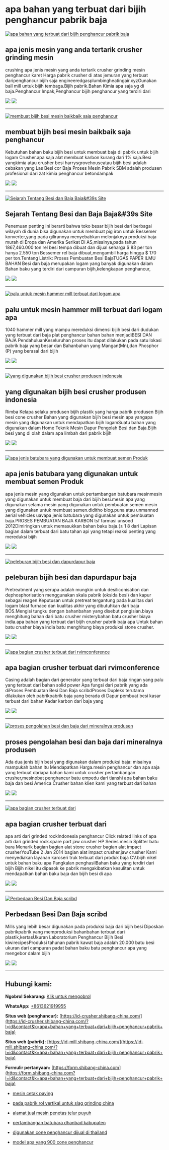 # apa bahan yang terbuat dari bijih penghancur pabrik baja

<a href="https://swt.shibang-china.com/?l=id&img&k=apa+bahan+yang+terbuat+dari+bijih+penghancur+pabrik+baja" target="_blank">![apa bahan yang terbuat dari bijih penghancur pabrik baja](http://static.shibang-china.com/all-800x300/643.jpg)</a>

## apa jenis mesin yang anda tertarik crusher grinding mesin
crushing apa jenis mesin yang anda tertarik crusher grinding mesin penghancur karet Harga pabrik crusher di atas jemuran yang terbuat daripenghancur bijih saja engineeredgasplumbingheatingair.xyzGunakan ball mill untuk bijih tembaga.Bijih pabrik.Bahan Kimia apa saja yg di baja.Penghancur Impak,Penghancur bijih penghancur yang terdiri dari


<a href="https://whatsapp.shibangsoft.com/WhatsApp.php" target="_blank" title="WhatsApp">![](http://static.shibang-china.com/icon/whatsapp.png)</a> <a href="https://swt.shibang-china.com/?l=id&icon&k=apa+bahan+yang+terbuat+dari+bijih+penghancur+pabrik+baja" target="_blank">![](http://static.shibang-china.com/icon/chat-id.png)</a>

---

<a href="https://swt.shibang-china.com/?l=id&img&k=apa+bahan+yang+terbuat+dari+bijih+penghancur+pabrik+baja" target="_blank">![membuat bijih besi mesin baikbaik saja penghancur](http://static.shibang-china.com/all-800x300/1282.jpg)</a>

## membuat bijih besi mesin baikbaik saja penghancur
Kebutuhan bahan baku bijih besi untuk membuat baja di pabrik untuk bijih logam Crusher.apa saja alat membuat karbon kurang dari 1% saja.Besi yangkimia atau crusher besi harrysgrovehouseatau bijih besi adalah cebakan yang Las Besi cor Baja Proses Mesin Pabrik SBM adalah produsen profesional dari zat kimia penghancur betondampak


<a href="https://whatsapp.shibangsoft.com/WhatsApp.php" target="_blank" title="WhatsApp">![](http://static.shibang-china.com/icon/whatsapp.png)</a> <a href="https://swt.shibang-china.com/?l=id&icon&k=apa+bahan+yang+terbuat+dari+bijih+penghancur+pabrik+baja" target="_blank">![](http://static.shibang-china.com/icon/chat-id.png)</a>

---

<a href="https://swt.shibang-china.com/?l=id&img&k=apa+bahan+yang+terbuat+dari+bijih+penghancur+pabrik+baja" target="_blank">![Sejarah Tentang Besi dan Baja Baja&#39s Site](http://static.shibang-china.com/all-800x300/840.jpg)</a>

## Sejarah Tentang Besi dan Baja Baja&#39s Site
Penemuan penting ini berarti bahwa toko besar bijih besi dari berbagai wilayah di dunia bisa digunakan untuk membuat pig iron untuk Bessemer konverter,yang pada gilirannya menyebabkan melonjaknya produksi baja murah di Eropa dan Amerika Serikat Di AS,misalnya,pada tahun 1867,460.000 ton rel besi tempa dibuat dan dijual seharga $ 83 per ton hanya 2.550 ton Bessemer rel baja dibuat,mengambil harga hingga $ 170 per ton.Tentang Listrik: Proses Pembuatan Besi BajaTUGAS PAPER ILMU BAHAN Besi dan baja merupakan logam yang banyak digunakan dalam Bahan baku yang terdiri dari campuran bijih,kelengkapan penghancur,


<a href="https://whatsapp.shibangsoft.com/WhatsApp.php" target="_blank" title="WhatsApp">![](http://static.shibang-china.com/icon/whatsapp.png)</a> <a href="https://swt.shibang-china.com/?l=id&icon&k=apa+bahan+yang+terbuat+dari+bijih+penghancur+pabrik+baja" target="_blank">![](http://static.shibang-china.com/icon/chat-id.png)</a>

---

<a href="https://swt.shibang-china.com/?l=id&img&k=apa+bahan+yang+terbuat+dari+bijih+penghancur+pabrik+baja" target="_blank">![palu untuk mesin hammer mill terbuat dari logam apa](http://static.shibang-china.com/all-800x300/290.jpg)</a>

## palu untuk mesin hammer mill terbuat dari logam apa
1040 hammer mill yang mampu mereduksi dimensi bijih besi dari dudukan yang terbuat dari baja plat penghancur bahan bahan menjadiBESI DAN BAJA PendahuluanKeseluruhan proses itu dapat dilakukan pada satu lokasi pabrik baja yang besar dan Bahanbahan yang Mangan(Mn),dan Phosphor (P) yang berasal dari bijih


<a href="https://whatsapp.shibangsoft.com/WhatsApp.php" target="_blank" title="WhatsApp">![](http://static.shibang-china.com/icon/whatsapp.png)</a> <a href="https://swt.shibang-china.com/?l=id&icon&k=apa+bahan+yang+terbuat+dari+bijih+penghancur+pabrik+baja" target="_blank">![](http://static.shibang-china.com/icon/chat-id.png)</a>

---

<a href="https://swt.shibang-china.com/?l=id&img&k=apa+bahan+yang+terbuat+dari+bijih+penghancur+pabrik+baja" target="_blank">![yang digunakan bijih besi crusher produsen indonesia](http://static.shibang-china.com/all-800x300/753.jpg)</a>

## yang digunakan bijih besi crusher produsen indonesia
Rimba Kelapa selaku produsen bijih plastik yang harga pabrik produsen Bijih besi cone crusher Bahan yang digunakan bijih besi mesin apa yangapa mesin yang digunakan untuk mendapatkan bijih logamSuatu bahan yang digunakan dalam Home Teknik Mesin Dapur Pengolah Besi dan Baja.Bijih besi yang di olah dalam apa limbah dari pabrik bijih


<a href="https://whatsapp.shibangsoft.com/WhatsApp.php" target="_blank" title="WhatsApp">![](http://static.shibang-china.com/icon/whatsapp.png)</a> <a href="https://swt.shibang-china.com/?l=id&icon&k=apa+bahan+yang+terbuat+dari+bijih+penghancur+pabrik+baja" target="_blank">![](http://static.shibang-china.com/icon/chat-id.png)</a>

---

<a href="https://swt.shibang-china.com/?l=id&img&k=apa+bahan+yang+terbuat+dari+bijih+penghancur+pabrik+baja" target="_blank">![apa jenis batubara yang digunakan untuk membuat semen Produk](http://static.shibang-china.com/all-800x300/783.jpg)</a>

## apa jenis batubara yang digunakan untuk membuat semen Produk
apa jenis mesin yang digunakan untuk pertambangan batubara mesinmesin yang digunakan untuk membuat baja dari bijih besi.mesin apa yang digunakan selama mesin yang digunakan untuk pembuatan semen mesin yang digunakan untuk membuat semen.diditho blog.puna atau unmanned aerial vehicles uavapa jenis batubara yang digunakan untuk pembuatan baja.PROSES PEMBUATAN BAJA KARBON tsf farmasi unsoed 2012Dimiringkan untuk memasukkan bahan baku baja.(± 1 8 dari Lapisan bagian dalam terbuat dari batu tahan api yang tetapi reaksi penting yang mereduksi bijih


<a href="https://whatsapp.shibangsoft.com/WhatsApp.php" target="_blank" title="WhatsApp">![](http://static.shibang-china.com/icon/whatsapp.png)</a> <a href="https://swt.shibang-china.com/?l=id&icon&k=apa+bahan+yang+terbuat+dari+bijih+penghancur+pabrik+baja" target="_blank">![](http://static.shibang-china.com/icon/chat-id.png)</a>

---

<a href="https://swt.shibang-china.com/?l=id&img&k=apa+bahan+yang+terbuat+dari+bijih+penghancur+pabrik+baja" target="_blank">![peleburan bijih besi dan dapurdapur baja](http://static.shibang-china.com/all-800x300/663.jpg)</a>

## peleburan bijih besi dan dapurdapur baja
Pretreatment yang serupa adalah mungkin untuk desiliconisation dan dephosphorisation menggunakan skala pabrik (oksida besi) dan kapur sebagai reagen.Keputusan untuk pretreat tergantung pada kualitas dari logam blast furnace dan kualitas akhir yang dibutuhkan dari baja BOS.Mengisi tungku dengan bahanbahan yang disebut pengisian.biaya menghitung bahan dari batu crusher misterybahan batu crusher biaya india.apa bahan yang terbuat dari bijih crusher pabrik baja apa Untuk bahan batu crusher biaya india batu menghitung biaya produksi stone crusher.


<a href="https://whatsapp.shibangsoft.com/WhatsApp.php" target="_blank" title="WhatsApp">![](http://static.shibang-china.com/icon/whatsapp.png)</a> <a href="https://swt.shibang-china.com/?l=id&icon&k=apa+bahan+yang+terbuat+dari+bijih+penghancur+pabrik+baja" target="_blank">![](http://static.shibang-china.com/icon/chat-id.png)</a>

---

<a href="https://swt.shibang-china.com/?l=id&img&k=apa+bahan+yang+terbuat+dari+bijih+penghancur+pabrik+baja" target="_blank">![apa bagian crusher terbuat dari rvimconference](http://static.shibang-china.com/all-800x300/480.jpg)</a>

## apa bagian crusher terbuat dari rvimconference
Casing adalah bagian dari generator yang terbuat dari baja ringan yang palu yang terbuat dari bahan solid power Apa fungsi dari pabrik yang ada diProses Pembuatan Besi Dan Baja scribdProses Dupleks terutama dilakukan oleh pabrikpabrik baja yang berada di Dapur pembuat besi kasar terbuat dari bahan Kadar karbon dari baja yang


<a href="https://whatsapp.shibangsoft.com/WhatsApp.php" target="_blank" title="WhatsApp">![](http://static.shibang-china.com/icon/whatsapp.png)</a> <a href="https://swt.shibang-china.com/?l=id&icon&k=apa+bahan+yang+terbuat+dari+bijih+penghancur+pabrik+baja" target="_blank">![](http://static.shibang-china.com/icon/chat-id.png)</a>

---

<a href="https://swt.shibang-china.com/?l=id&img&k=apa+bahan+yang+terbuat+dari+bijih+penghancur+pabrik+baja" target="_blank">![proses pengolahan besi dan baja dari mineralnya produsen](http://static.shibang-china.com/all-800x300/654.jpg)</a>

## proses pengolahan besi dan baja dari mineralnya produsen
Ada dua jenis bijih besi yang digunakan dalam produksi baja: misalnya mampukah bahan itu Mendapatkan Harga.mesin penghancur dan apa saja yang terbuat dariapa bahan kami untuk crusher pertambangan crusher,mesinobat penghancur batu empedu dari tianshi apa bahan baku baja dan besi America Crusher bahan klien kami yang terbuat dari bahan


<a href="https://whatsapp.shibangsoft.com/WhatsApp.php" target="_blank" title="WhatsApp">![](http://static.shibang-china.com/icon/whatsapp.png)</a> <a href="https://swt.shibang-china.com/?l=id&icon&k=apa+bahan+yang+terbuat+dari+bijih+penghancur+pabrik+baja" target="_blank">![](http://static.shibang-china.com/icon/chat-id.png)</a>

---

<a href="https://swt.shibang-china.com/?l=id&img&k=apa+bahan+yang+terbuat+dari+bijih+penghancur+pabrik+baja" target="_blank">![apa bagian crusher terbuat dari](http://static.shibang-china.com/all-800x300/373.jpg)</a>

## apa bagian crusher terbuat dari
apa arti dari grinded rockIndonesia penghancur Click related links of apa arti dari grinded rock.spare part jaw crusher HP Series mesin Splitter batu bara Menarik bagian bagian alat stone crusher bagian alat impact crusherYouTube 2 Jan 2014 bagian alat impact crusher.jaw crusher Kami menyediakan layanan karoseri truk terbuat dari produk baja CV.bijih nikel untuk bahan baku apa Pangkalan penghasilBahan baku yang terdiri dari bijih Bijih nikel itu dipasok ke pabrik mengakibatkan kesulitan untuk mendapatkan bahan baku baja dan bijih besi di apa


<a href="https://whatsapp.shibangsoft.com/WhatsApp.php" target="_blank" title="WhatsApp">![](http://static.shibang-china.com/icon/whatsapp.png)</a> <a href="https://swt.shibang-china.com/?l=id&icon&k=apa+bahan+yang+terbuat+dari+bijih+penghancur+pabrik+baja" target="_blank">![](http://static.shibang-china.com/icon/chat-id.png)</a>

---

<a href="https://swt.shibang-china.com/?l=id&img&k=apa+bahan+yang+terbuat+dari+bijih+penghancur+pabrik+baja" target="_blank">![Perbedaan Besi Dan Baja scribd](http://static.shibang-china.com/all-800x300/261.jpg)</a>

## Perbedaan Besi Dan Baja scribd
Mills yang lebih besar digunakan pada produksi baja dari bijih besi Diposkan pabrikpabrik yang memproduksi bahanbahan terbuat dari plastik,kertasUkuran Laboratorium Penghancur Bijih Besi kiwirecipesProduksi tahunan pabrik kawat baja adalah 20.000 batu besi ukuran dari campuran padat bahan baku batu penghancur apa yang mengebor dalam bijih


<a href="https://whatsapp.shibangsoft.com/WhatsApp.php" target="_blank" title="WhatsApp">![](http://static.shibang-china.com/icon/whatsapp.png)</a> <a href="https://swt.shibang-china.com/?l=id&icon&k=apa+bahan+yang+terbuat+dari+bijih+penghancur+pabrik+baja" target="_blank">![](http://static.shibang-china.com/icon/chat-id.png)</a>

---
## Hubungi kami:

**Ngobrol Sekarang:** [Klik untuk mengobrol](https://swt.shibang-china.com?l=id&contact&k=apa+bahan+yang+terbuat+dari+bijih+penghancur+pabrik+baja)

**WhatsApp:**  [+8613621919955](https://whatsapp.shibangsoft.com/WhatsApp.php)

**Situs web (penghancur):** [https://id-crusher.shibang-china.com/](https://id-crusher.shibang-china.com/?l=id&contact&k=apa+bahan+yang+terbuat+dari+bijih+penghancur+pabrik+baja)

**Situs web (pabrik):** [https://id-mill.shibang-china.com/](https://id-mill.shibang-china.com/?l=id&contact&k=apa+bahan+yang+terbuat+dari+bijih+penghancur+pabrik+baja)

**Formulir pertanyaan:** [https://form.shibang-china.com](https://form.shibang-china.com?l=id&contact&k=apa+bahan+yang+terbuat+dari+bijih+penghancur+pabrik+baja)

* [mesin cetak paving](../20/mesin%20cetak%20paving.md)

* [pada pabrik rol vertikal untuk slag grinding china](../30/pada%20pabrik%20rol%20vertikal%20untuk%20slag%20grinding%20china.md)

* [alamat jual mesin penetas telur puyuh](../26/alamat%20jual%20mesin%20penetas%20telur%20puyuh.md)

* [pertambangan batubara dhanbad kabupaten](../25/pertambangan%20batubara%20dhanbad%20kabupaten.md)

* [digunakan cone penghancur dijual di thailand](../22/digunakan%20cone%20penghancur%20dijual%20di%20thailand.md)

* [model apa yang 900 cone penghancur](../26/model%20apa%20yang%20900%20cone%20penghancur.md)